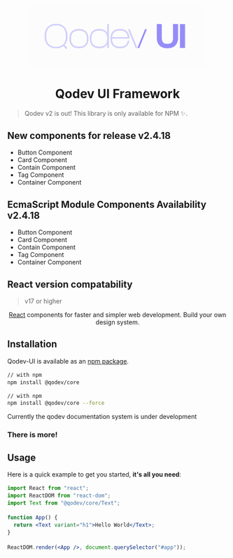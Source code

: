 <p align="center">
  <a href="#" rel="noopener" target="_blank"><img width="400" src="https://github.com/JMSevilla/qdv_core/blob/master/assets/qdvui.png" alt="QODEV-UI logo"></a></p>
</p>

<h1 align="center">Qodev UI Framework</h1>

> Qodev v2 is out! This library is only available for NPM ✨.

## New components for release v2.4.18

<ul>
  <li>Button Component</li>
  <li>Card Component</li>
  <li>Contain Component</li>
  <li>Tag Component</li>
  <li>Container Component</li>
</ul>

## EcmaScript Module Components Availability v2.4.18

<ul>
  <li>Button Component</li>
  <li>Card Component</li>
  <li>Contain Component</li>
  <li>Tag Component</li>
  <li>Container Component</li>
</ul>

## React version compatability

> v17 or higher

<div align="center">

[React](https://reactjs.org/) components for faster and simpler web development. Build your own design system.

</div>

## Installation

Qodev-UI is available as an [npm package](https://www.npmjs.com/package/@qodev/core).

```sh
// with npm
npm install @qodev/core
```

```sh
// with npm
npm install @qodev/core --force
```

Currently the qodev documentation system is under development

### There is more!

## Usage

Here is a quick example to get you started, **it's all you need**:

```jsx
import React from "react";
import ReactDOM from "react-dom";
import Text from "@qodev/core/Text";

function App() {
  return <Text variant="h1">Hello World</Text>;
}

ReactDOM.render(<App />, document.querySelector("#app"));
```
